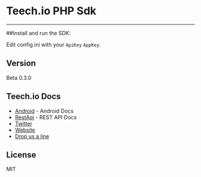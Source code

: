 Teech.io PHP Sdk
=========
-----

##Install and run the SDK:


Edit config.ini with your  ```ApiKey``` ```AppKey```.

Version
----

Beta 0.3.0

Teech.io Docs
-----------

* [Android] - Android Docs
* [RestApi] - REST API Docs
* [Twitter] 
* [Website]
* [Drop us a line]



License
----

MIT

[Android]:http://teech.io/docs/php/
[RestApi]:http://teech.io/docs/rest-api/
[Twitter]:https://twitter.com/teech_io
[Website]:http://www.teech.io
[Drop us a line]: mailto:support@teech.io
